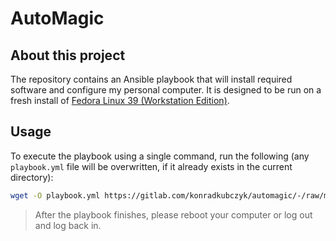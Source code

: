 # AutoMagic

## About this project

The repository contains an Ansible playbook that will install required software and configure my personal computer. It is designed to be run on a fresh install of [Fedora Linux 39 (Workstation Edition)](https://fedoraproject.org/).

## Usage

To execute the playbook using a single command, run the following (any `playbook.yml` file will be overwritten, if it already exists in the current directory):

```bash
wget -O playbook.yml https://gitlab.com/konradkubczyk/automagic/-/raw/main/playbook.yml && sudo dnf -y install ansible && sudo ansible-playbook playbook.yml && rm playbook.yml
```

> After the playbook finishes, please reboot your computer or log out and log back in.
